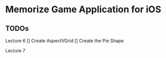 #  Memorize Game Application for iOS

## TODOs

Lecture 6
[] Create AspectVGrid
[] Create the Pie Shape

Lecture 7
